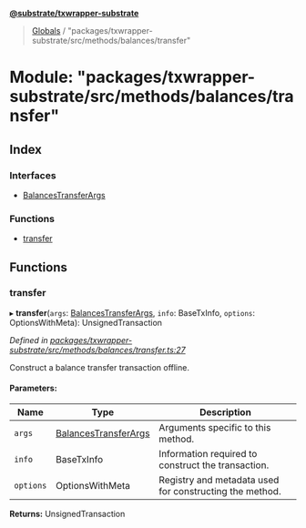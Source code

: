 **[@substrate/txwrapper-substrate](../README.md)**

> [Globals](../globals.md) / "packages/txwrapper-substrate/src/methods/balances/transfer"

# Module: "packages/txwrapper-substrate/src/methods/balances/transfer"

## Index

### Interfaces

* [BalancesTransferArgs](../interfaces/_packages_txwrapper_substrate_src_methods_balances_transfer_.balancestransferargs.md)

### Functions

* [transfer](_packages_txwrapper_substrate_src_methods_balances_transfer_.md#transfer)

## Functions

### transfer

▸ **transfer**(`args`: [BalancesTransferArgs](../interfaces/_packages_txwrapper_substrate_src_methods_balances_transfer_.balancestransferargs.md), `info`: BaseTxInfo, `options`: OptionsWithMeta): UnsignedTransaction

*Defined in [packages/txwrapper-substrate/src/methods/balances/transfer.ts:27](https://github.com/paritytech/txwrapper-core/blob/e071077/packages/txwrapper-substrate/src/methods/balances/transfer.ts#L27)*

Construct a balance transfer transaction offline.

#### Parameters:

Name | Type | Description |
------ | ------ | ------ |
`args` | [BalancesTransferArgs](../interfaces/_packages_txwrapper_substrate_src_methods_balances_transfer_.balancestransferargs.md) | Arguments specific to this method. |
`info` | BaseTxInfo | Information required to construct the transaction. |
`options` | OptionsWithMeta | Registry and metadata used for constructing the method.  |

**Returns:** UnsignedTransaction
